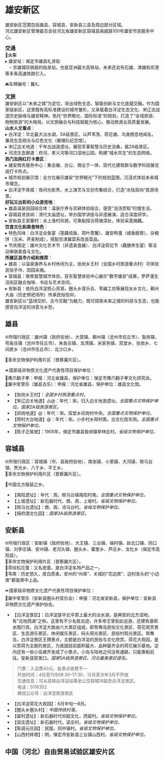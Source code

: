# 雄安新区  
雄安新区范围包括雄县、容城县、安新县三县及周边部分区域。  
河北雄安新区管理委员会驻河北省雄安新区容城县奥威路100号雄安市民服务中心。  

<big>**交通**</big>  
🚈**火车**  
▸ 雄安站：保定市雄县礼贤街  
　– 京雄城际铁路的始发站，也是亚洲最大高铁站，未来还会有石雄、津雄和京港等多条高速铁路引入。  

🚘车牌编号：冀X。  

<big>**文旅**</big>  
雄安新区以“未来之城”为定位，突出绿色生态、智能创新与文化底蕴交融。作为国家级新区，这里既有高标准建设的城市雏形，又承载着白洋淀生态文化、宋辽古战道历史脉络与雄安精神。依托“世界眼光、国际标准”的规划，打造了“全域旅游、物物旅游”的大格局，以文旅融合与科技赋能为核心，推动旅游业高质量发展。  
**山水人文看点**：  
▸ 白洋淀：华北最大淡水湖，5A级景区，以芦苇荡、荷花塘、鸟类栖息地闻名，兼具生态观光与红色文化（雁翎队纪念馆）。  
▸ 宋辽边关地道：千年古战道遗址，展现军事智慧与历史沧桑，属2A级景区。  
▸ 河流生态廊道：府河、孝义河等河口湿地公园，构建“城水共生”的生态网络。  
**热门及网红打卡景区**：  
▸ 雄安商务服务中心：集会展、办公、商业于一体，现代化建筑群与数字科技展览成打卡热点。  
▸ 城市规划展示馆：全方位展示雄安“世界眼光”下的规划蓝图，沉浸式体验未来城市理念。  
▸ 白洋淀不夜城：夜间光影秀、水上演艺与文创市集结合，打造“水陆双向”夜游场景。  
**好玩又出彩的小众游览地**：  
▸ 雄县温泉田园综合体：温泉疗养与农耕体验结合，感受“泡汤赏稻”的慢生活。  
▸ 容城县贤良祠：清代文庙遗址，举办国学讲座与非遗展演，适合深度研学。  
▸ 安新县王家寨村：水上渔村风貌，可乘船探访荷塘深处，体验采莲摘藕。  
**饮食文化和美食特色**：  
▸ 特色风味：白洋淀全鱼宴（莲藕炖鱼、荷叶蒸蟹）、雄安鸭蛋（咸香醇厚）、杂粮饼（玉米、荞麦制成），搭配京津冀菜系改良菜品。  
▸ 节庆限定：雄州文化艺术节（非遗美食展）、白洋淀荷花节（藕膳养生宴）等活动串联美食与文化。  
**所属区县市介绍和推荐**：  
▸ 雄县：以温泉康养与乡村休闲为主，张岗乡王村（全国乡村旅游重点村）可体验民俗手作、田园采摘。  
▸ 容城县：聚焦智慧城市体验，容东智慧体验中心展示“数字雄安”成果，罗萨漫生活街区融合咖啡、书店与艺术空间。  
▸ 安新县：依托白洋淀核心资源，圈头乡音乐会、苇编工坊等展现水乡文化，鄚州大庙（历史祭祀场所）传承民俗信仰。  
雄安新区以“蓝绿交织、古今交融”为魅力，既可探索未来之城的科技与生态，也能感受白洋淀的诗意与乡愁。  

## 雄县  
🌐所辖行政区：雄州镇（政府驻地）、大营镇、鄚州镇（沧州市任丘市）、昝岗镇、苟各庄镇（沧州市任丘市）、朱各庄镇、龙湾镇、米家务镇、双堂乡、张岗乡、七间房乡（沧州市任丘市）、北沙口乡。  

🚩革命文物保护利用片区（晋察冀片区）。  

⏩国家级非物质文化遗产代表性项目保护单位：  
🔸鹰爪翻子拳：申报：河北省雄县，保护单位：保定市鹰爪翻子拳文化研究会。  
🔸冀中笙管乐（雄县古乐）：申报：河北省雄县，保护单位：雄县文化馆。  

* 【张岗乡王村】：*全国乡村旅游重点村。*  
* 【宋辽边关地道】△@：年代：宋。归入边关地道遗址。*全国重点文物保护单位。国家2A级旅游景区。*  
* 【祁岗地道】@：年代：宋。双堂乡祁岗村中央。*全国重点文物保护单位。*  
* 【邢村大台地道】@：年代：宋。小步村乡邢村南，古文化街东侧。*全国重点文物保护单位。*  
* 【陈子正故居】：1905年，保定市雄县昝岗镇李林庄村。*省级文物保护单位。*  

## 容城县  
🌐所辖行政区：容城镇（市、县政府驻地）、南张镇、小里镇、大河镇、晾马台镇、贾光乡、八于乡、平王乡。  
🚩革命文物保护利用片区（晋察冀片区）。  

🧊中国北方服装之乡。  

* 【南阳遗址】：年代：周。晾马台镇南阳村南。*全国重点文物保护单位。*  
* 【上坡遗址】：新石器时代、商、周，上坡村。*省级文物保护单位。*  
* 【晾马台遗址】：商、周，凉马台村。*省级文物保护单位。*  
* 【保府酒文化园】：*国家3A级旅游景区。*  

## 安新县  
🌐所辖行政区：安新镇（政府驻地）、大王镇、三台镇、端村镇、赵北口镇、同口镇、刘李庄镇、安州镇、老河头镇、圈头乡、寨里乡、芦庄乡、龙化乡（保定市高阳县）。  
🚩革命文物保护利用片区（晋察冀片区）。  
🍴茶纹松花蛋：又名皮蛋，是白洋淀名特产品之一。  
🧊苇席：历史悠久，皮白质柔。安州的“州席”、关城的“花边席”、边村垒头的“小边席”都是席中上品。  

⏩国家级非物质文化遗产代表性项目保护单位：  
🔸冀中笙管乐（安新县圈头村音乐会）：申报：河北省安新县，保护单位：安新县非物质文化遗产保护协会。  

* 【白洋淀景区】：白洋淀是华北平原上最大的淡水湖，是典型的北方湿地。有“北地西湖”之称。这里有不少名胜古迹，许多帝王曾到此巡游，还建有康熙水围行宫。白洋淀大致由六大景区组成，即鸳鸯岛民俗文化景区、荷花观赏景区、生态游乐景区、休闲娱乐景区、码头观光景区、民俗村观光景区。鸳鸯岛，白洋淀景区王牌景点，主题是白洋淀的民俗与文化欣赏。荷花大观园，是以赏荷为主题的景区，为我国目前面积最大、品种最齐全的荷花展示基地。淀内还有一些小岛被开发成了小景点，小岛与陆地之间没有通路，只能乘船前往。安新县郭里口。*国家5A级旅游景区。河北最美景区提名。*  
> 门票：入淀费40元，各景点收费不一  
> 开放时间：4月至11月08:30–17:30，12月至次年3月不开放  
> 交通信息：可从高铁白洋淀站乘坐公交容城16路至白洋淀景区。  
> 电话：5116352  
> 微信公众号：白洋淀旅游景区  
* 【白洋淀荷花大观园】：6月中旬—8月。  
* 【圈头乡圈头村】：*中国传统村落。*  
* 【留村遗址】：新石器时代仰韶文化，西留村。*省级文物保护单位。*  
* 【梁庄遗址】：新石器时代，梁庄村。*省级文物保护单位。*  
* 【陈调元庄园】：民国，同中镇村。*省级文物保护单位。*  
* 【山西村砖塔】：明，保定市安新县三台镇山西村。*省级文物保护单位。*  

## 中国（河北）自由贸易试验区雄安片区  
<!-- Last processed: 2025-07-22 03:44:26 -->
